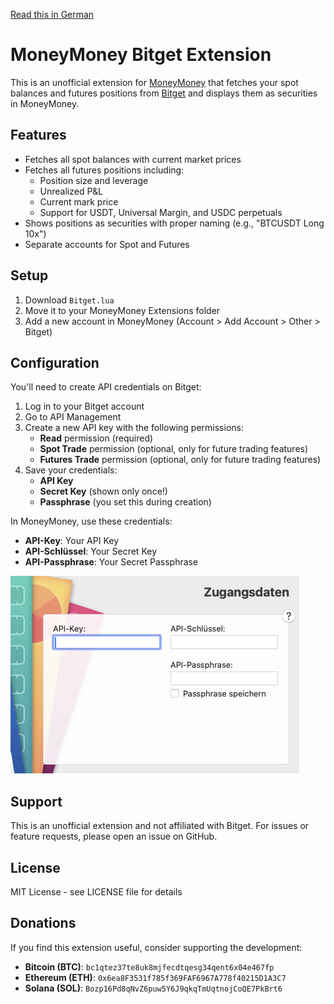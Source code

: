 [Read this in German](README.de.md)

# MoneyMoney Bitget Extension

This is an unofficial extension for [MoneyMoney](https://moneymoney-app.com/) that fetches your spot balances and futures positions from [Bitget](https://www.bitget.com/) and displays them as securities in MoneyMoney.

## Features

- Fetches all spot balances with current market prices
- Fetches all futures positions including:
  - Position size and leverage
  - Unrealized P&L
  - Current mark price
  - Support for USDT, Universal Margin, and USDC perpetuals
- Shows positions as securities with proper naming (e.g., "BTCUSDT Long 10x")
- Separate accounts for Spot and Futures

## Setup

1. Download `Bitget.lua`
2. Move it to your MoneyMoney Extensions folder
3. Add a new account in MoneyMoney (Account > Add Account > Other > Bitget)

## Configuration

You'll need to create API credentials on Bitget:

1. Log in to your Bitget account
2. Go to API Management
3. Create a new API key with the following permissions:
   - **Read** permission (required)
   - **Spot Trade** permission (optional, only for future trading features)
   - **Futures Trade** permission (optional, only for future trading features)
4. Save your credentials:
   - **API Key**
   - **Secret Key** (shown only once!)
   - **Passphrase** (you set this during creation)

In MoneyMoney, use these credentials:

- **API-Key**: Your API Key
- **API-Schlüssel**: Your Secret Key
- **API-Passphrase**: Your Secret Passphrase

![MoneyMoney Credentials Screenshot](Screenshot.png)

## Support

This is an unofficial extension and not affiliated with Bitget. For issues or feature requests, please open an issue on GitHub.

## License

MIT License - see LICENSE file for details

## Donations

If you find this extension useful, consider supporting the development:

- **Bitcoin (BTC)**: `bc1qtez37te8uk8mjfecdtqesg34qent6x04e467fp`
- **Ethereum (ETH)**: `0x6ea8F3531f785f369FAF6967A778f40215D1A3C7`
- **Solana (SOL)**: `Bozp16Pd8qNvZ6puw5Y6J9qkqTmUqtnojCoQE7PkBrt6`
